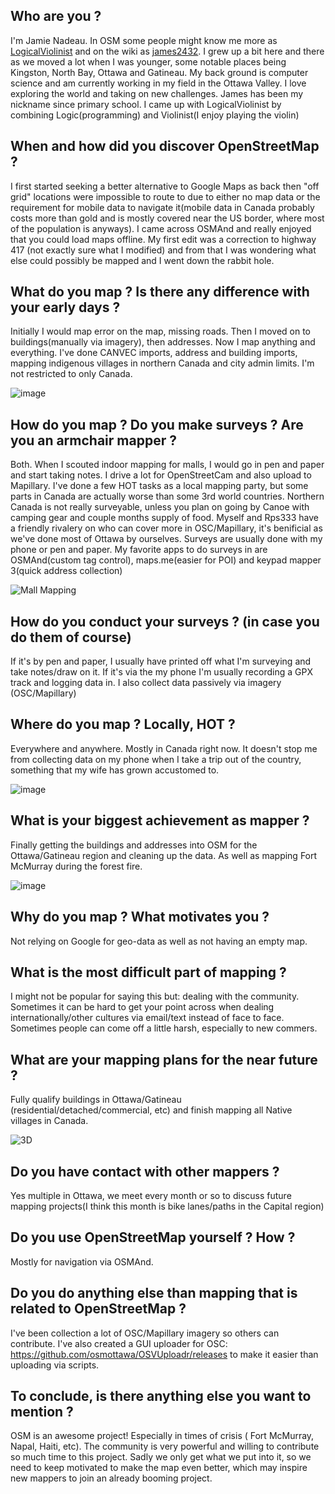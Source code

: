## Who are you ?

 I'm Jamie Nadeau. In OSM some people might know me more as [LogicalViolinist](http://www.openstreetmap.org/user/LogicalViolinist) and on the wiki as [james2432](https://wiki.openstreetmap.org/wiki/User:James2432). I grew up a bit here and there as we moved a lot when I was younger, some notable places being Kingston, North Bay, Ottawa and Gatineau. My back ground is computer science and am currently working in my field in the Ottawa Valley. I love exploring the world  and taking on new challenges. James has been my nickname since primary school. I came up with LogicalViolinist by combining Logic(programming) and Violinist(I enjoy playing the violin)

## When and how did you discover OpenStreetMap ?

 I first started seeking a better alternative to Google Maps as back then "off grid" locations were impossible to route to due to either no map data or the requirement for mobile data to navigate it(mobile data in Canada probably costs more than gold and is mostly covered near the US border, where most of the population is anyways). I came across OSMAnd and really enjoyed that you could load maps offline. My first edit was a correction to highway 417 (not exactly sure what I modified) and from that I was wondering what else could possibly be mapped and I went down the rabbit hole.


## What do you map ? Is there any difference with your early days ?

 Initially I would map error on the map, missing roads. Then I moved on to buildings(manually via imagery), then addresses. Now I map anything and everything. I've done CANVEC imports, address and building imports, mapping indigenous villages in northern Canada and city admin limits. I'm not restricted to only Canada.

![image](https://photos.smugmug.com/OSM/Screenshots/Mapper-in-the-Spotlight/Jamie-Nadeau/i-FzNvrTC/0/01e26752/XL/image%20%281%29-XL.png)


## How do you map ? Do you make surveys ? Are you an armchair mapper ?
 Both. When I scouted indoor mapping for malls, I would go in pen and paper and start taking notes. I drive a lot for OpenStreetCam and also upload to Mapillary. I've done a few HOT tasks as a local mapping party, but some parts in Canada are actually worse than some 3rd world countries. Northern Canada is not really surveyable, unless you plan on going by Canoe with camping gear and couple months supply of food. Myself and Rps333 have a friendly rivalery on who can cover more in OSC/Mapillary, it's benificial as we've done most of Ottawa by ourselves. Surveys are usually done with my phone or pen and paper. My favorite apps to do surveys in are OSMAnd(custom tag control), maps.me(easier for POI) and keypad mapper 3(quick address collection)

![Mall Mapping](https://photos.smugmug.com/OSM/Screenshots/Mapper-in-the-Spotlight/Jamie-Nadeau/i-Cs2TvxB/0/27c41ab4/X2/image%20%283%29-X2.png)

## How do you conduct your surveys ? (in case you do them of course)
 If it's by pen and paper, I usually have printed off what I'm surveying and take notes/draw on it. If it's via the my phone I'm usually recording a GPX track and logging data in. I also collect data passively via imagery (OSC/Mapillary)


## Where do you map ? Locally, HOT ?

 Everywhere and anywhere. Mostly in Canada right now. It doesn't stop me from collecting data on my phone when I take a trip out of the country, something that my wife has grown accustomed to.

 ![image](https://photos.smugmug.com/OSM/Screenshots/Mapper-in-the-Spotlight/Jamie-Nadeau/i-vqB5Hwc/0/0eebce0a/L/image%20%282%29-L.png)

## What is your biggest achievement as mapper ?
 Finally getting the buildings and addresses into OSM for the Ottawa/Gatineau region and cleaning up the data. As well as mapping Fort McMurray during the forest fire.

![image](https://photos.smugmug.com/OSM/Screenshots/Mapper-in-the-Spotlight/Jamie-Nadeau/i-R2j3pPW/0/cd11d987/L/image%20%284%29-L.png)

## Why do you map ? What motivates you ?
 Not relying on Google for geo-data as well as not having an empty map.

## What is the most difficult part of mapping ?
 I might not be popular for saying this but: dealing with the community. Sometimes it can be hard to get your point across when dealing internationally/other cultures via email/text instead of face to face. Sometimes people can come off a little harsh, especially to new commers.


## What are your mapping plans for the near future ?
 Fully qualify buildings in Ottawa/Gatineau (residential/detached/commercial, etc) and finish mapping all Native villages in Canada.

![3D](https://photos.smugmug.com/OSM/Screenshots/Mapper-in-the-Spotlight/Jamie-Nadeau/i-648Cdfq/0/fffcedcf/X2/image%20%285%29-X2.png)

## Do you have contact with other mappers ?
 Yes multiple in Ottawa, we meet every month or so to discuss future mapping projects(I think this month is bike lanes/paths in the Capital region)

## Do you use OpenStreetMap yourself ? How ?
 Mostly for navigation via OSMAnd.

## Do you do anything else than mapping that is related to OpenStreetMap ?
 I've been collection a lot of OSC/Mapillary imagery so others can contribute. I've also created a GUI uploader for OSC: https://github.com/osmottawa/OSVUploadr/releases to make it easier than uploading via scripts.

## To conclude, is there anything else you want to mention ?
 OSM is an awesome project! Especially in times of crisis ( Fort McMurray, Napal, Haiti, etc). The community is very powerful and willing to contribute so much time to this project. Sadly we only get what we put into it, so we need to keep motivated to make the map even better, which may inspire new mappers to join an already booming project.
